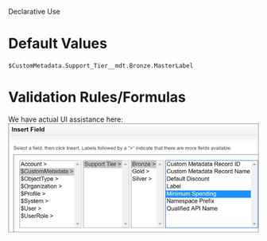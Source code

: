 Declarative Use

# Default Values

```
$CustomMetadata.Support_Tier__mdt.Bronze.MasterLabel
```

# Validation Rules/Formulas

We have actual UI assistance here: ![aa8c72d65e3e3731fd3f378eb3f20e82.png](../../../_resources/9f2a63b959784464839be7d1d433a9c4.png)